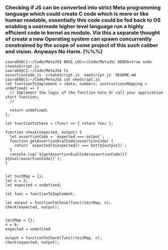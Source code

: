 ### Checking if JS can be converted into strict Meta programming language which could create C code which is more or like human readable, essentially this code could be fed back to OS enabling a usermode higher level language run a highly efficient code in kernel as module. Via this a separate thought of create a new Operating system can spawn concurrently constrained by the scope of some project of this such caliber and vision. Anyways No Harm. (%%%)

```
saurabh@c1:~/Code/MetaJS$ BASE_LOC=~/Code/MetaJS/ DEBUG=true node createScript.js
saurabh@c1:~/Code/MetaJS$ ls
assertionCode.js  createScript.js  newScript.js  README.md
saurabh@c1:~/Code/MetaJS$ cat newScript.js 
let functionToImplement = (data, numbers, instructionsMapping = undefined) => {
  // Implement the logic of the function here Or call your application start function;
  //
	
  return undefined;
}; 

let functionToCheck = (func) => { return func }; 

function check(expected, output) {
  let assertionCode = `expected === output`;
  function getAssertionEvalCode(assertionCode) {
    return `expected(${expected}) === Got(${output})`;
  }
  console.log(`${getAssertionEvalCode(assertionCode)}? ${eval(assertionCode)}`);
}


let testMap = {};
let n = 2;
let expected = undefined;

let func = functionToImplement;

let output = functionToCheck(func)(testMap, n);
check(expected, output);


testMap = {};
n = 6; 
expected = undefined

output = functionToCheck(func)(testMap, n);
check(expected, output);

```
